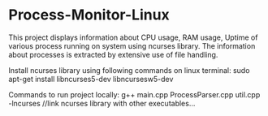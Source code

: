 # Process-Monitor-Linux
This project displays information about CPU usage, RAM usage, Uptime of various process running on system using ncurses library.
The information about processes is extracted by extensive use of file handling.

Install ncurses library using following commands on linux terminal:
sudo apt-get install libncurses5-dev libncursesw5-dev

Commands to run project locally:
g++ main.cpp ProcessParser.cpp util.cpp -lncurses             //link ncurses library with other executables...

